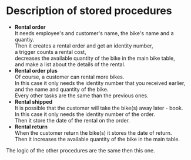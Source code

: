 # Description of stored procedures
- **Rental order**  
It needs employee's and customer's name, the bike's name and a quantiy.  
Then it creates a rental order and get an identity number,  
a trigger counts a rental cost,  
decreases the available quantity of the bike in the main bike table,  
and make a list about the details of the rental.
- **Rental order plus**  
Of course, a customer can rental more bikes.  
In this case it only needs the identity number that you received earlier, and the name and quantity of the bike.  
Every other tasks are the same than the previous ones.
- **Rental shipped**  
It is possible that the customer will take the bike(s) away later - book.  
In this case it only needs the identity number of the order.  
Then it store the date of the rental on the order.
- **Rental return**  
When the customer return the bike(s) it stores the date of return.  
Then it increases the available quantity of the bike in the main table.  

The logic of the other procedures are the same then this one.
